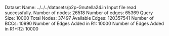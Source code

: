 Dataset Name: ../../../datasets/p2p-Gnutella24.in
Input file read successfully.
Number of nodes: 26518
Number of edges: 65369
Query Size: 10000
Total Nodes: 37497
Available Edges: 120357541
Number of BCCs: 10990
Number of Edges Added in R1: 10000
Number of Edges Added in R1+R2: 10000
